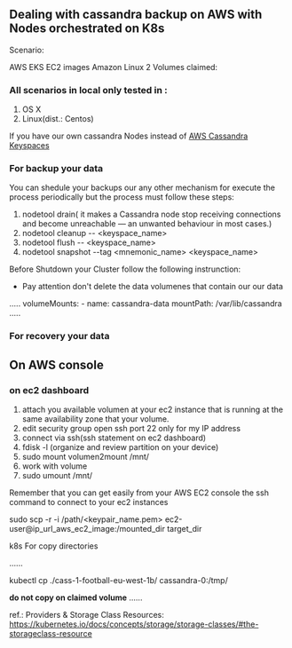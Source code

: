 ## Dealing with cassandra backup on AWS with Nodes orchestrated on K8s

Scenario:

AWS EKS
EC2 images Amazon Linux 2
Volumes claimed: 

### All scenarios in local only tested in :

1. OS X 
2. Linux(dist.: Centos)

If you have our own cassandra Nodes instead of [AWS Cassandra Keyspaces](https://aws.amazon.com/keyspaces/) 

### For backup your data

You can shedule your backups our any other mechanism for execute the process periodically but the process
must follow these steps: </br>

1. nodetool drain( it makes a Cassandra node stop receiving connections and become unreachable — an unwanted behaviour in most cases.)
2. nodetool cleanup -- <keyspace_name>
3. nodetool flush -- <keyspace_name> 
4. nodetool snapshot --tag <mnemonic_name> <keyspace_name>



Before Shutdown your Cluster follow the following instrunction:
- Pay attention don't delete the data volumenes that contain our our data 

.....
        volumeMounts:
        - name: cassandra-data
          mountPath: /var/lib/cassandra
.....

### For recovery your data 

## On AWS console 

### on ec2 dashboard
1. attach you available volumen at your ec2 instance that is running at the same availability zone that your volume.
2. edit security group open ssh port 22 only for my IP address 
3. connect via ssh(ssh statement on ec2 dashboard)
4. fdisk -l (organize and review partition on your device) 
5. sudo mount volumen2mount /mnt/
6. work with volume 
7. sudo umount /mnt/


Remember that you can get easily from your AWS EC2 console the ssh command to connect to your ec2 instances

sudo scp -r -i /path/<keypair_name.pem> ec2-user@ip_url_aws_ec2_image:/mounted_dir target_dir

k8s For copy directories 

......



kubectl cp ./cass-1-football-eu-west-1b/ cassandra-0:/tmp/

**do not copy on claimed volume** 
......






ref.: Providers & Storage Class Resources:</br>
      https://kubernetes.io/docs/concepts/storage/storage-classes/#the-storageclass-resource
      
